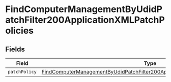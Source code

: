 # FindComputerManagementByUdidPatchFilter200ApplicationXMLPatchPolicies


## Fields

| Field                                                                                                                                                                                           | Type                                                                                                                                                                                            | Required                                                                                                                                                                                        | Description                                                                                                                                                                                     |
| ----------------------------------------------------------------------------------------------------------------------------------------------------------------------------------------------- | ----------------------------------------------------------------------------------------------------------------------------------------------------------------------------------------------- | ----------------------------------------------------------------------------------------------------------------------------------------------------------------------------------------------- | ----------------------------------------------------------------------------------------------------------------------------------------------------------------------------------------------- |
| `patchPolicy`                                                                                                                                                                                   | [FindComputerManagementByUdidPatchFilter200ApplicationXMLPatchPoliciesPatchPolicy](../../models/operations/findcomputermanagementbyudidpatchfilter200applicationxmlpatchpoliciespatchpolicy.md) | :heavy_minus_sign:                                                                                                                                                                              | N/A                                                                                                                                                                                             |